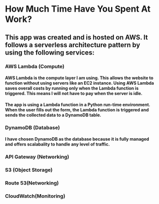 # How Much Time Have You Spent At Work?
## This app was created and is hosted on AWS. It follows a serverless architecture pattern by using the following services: 
### AWS Lambda (Compute)
####  AWS Lambda is the compute layer I am using. This allows the website to function without using servers like an EC2 instance. Using AWS Lambda saves overall costs by running only when the Lambda function is triggered. This means I will not have to pay when the server is idle. 
####  The app is using a Lambda function in a Python run-time environment. When the user fills out the form, the Lambda function is triggered and sends the collected data to a DynamoDB table.

### DynamoDB (Database)
#### I have chosen DynamoDB as the database because it is fully managed and offers scalabality to handle any level of traffic. 
### API Gateway (Networking)
### S3 (Object Storage)
### Route 53(Networking)
### CloudWatch(Monitoring)

